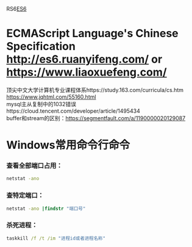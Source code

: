 RS6[ES6](http://es6.ruanyifeng.com/)
# ECMAScript Language's Chinese Specification http://es6.ruanyifeng.com/ or https://www.liaoxuefeng.com/
顶尖中文大学计算机专业课程体系https://study.163.com/curricula/cs.htm  
https://www.jqhtml.com/55160.html  
mysql主从复制中的1032错误https://cloud.tencent.com/developer/article/1495434  
buffer和stream的区别：https://segmentfault.com/a/1190000020129087


# Windows常用命令行命令
### 查看全部端口占用：
```cmd
netstat -ano
```
### 查特定端口：
```cmd
netstat -ano |findstr "端口号"
```
### 杀死进程：
``` cmd
taskkill /f /t /im "进程id或者进程名称"
```
